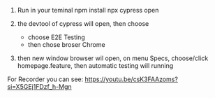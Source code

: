 1. Run in your teminal
   npm install
   npx cypress open

2. the devtool of cypress will open, then choose
   - choose E2E Testing
   - then chose broser Chrome
3. then new window browser wil open, on menu Specs, choose/click homepage.feature,
   then automatic testing will running

For Recorder you can see:
https://youtu.be/csK3FAAzoms?si=X5GEj1FDzf_h-Mgn
